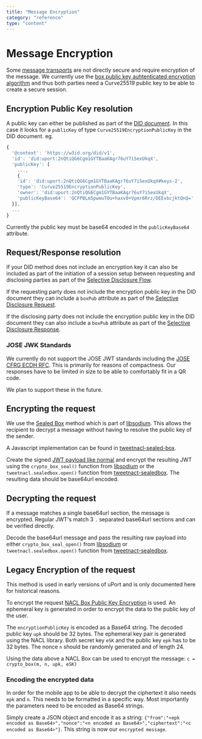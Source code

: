 ```yaml
---
title: "Message Encryption"
category: "reference"
type: "content"
---
```


# Message Encryption

Some [message transports](/transprots/index.md) are not directly secure and require encryption of the message. We currently use the [box public key auhtenticated encryption algorithm](http://nacl.cr.yp.to/box.html) and thus both parties need a Curve25519 public key to be able to create a secure session.

## Encryption Public Key resolution

A public key can either be published as part of the [DID document](/pki/diddocument.md). In this case it looks for a `publicKey` of type `Curve25519EncryptionPublicKey` in the DID document. eg.

```js
{
  '@context': 'https://w3id.org/did/v1',
  'id': 'did:uport:2nQtiQG6Cgm1GYTBaaKAgr76uY7iSexUkqX',
  'publicKey': [
    ...,
    {
    'id': 'did:uport:2nQtiQG6Cgm1GYTBaaKAgr76uY7iSexUkqX#keys-2',
    'type': 'Curve25519EncryptionPublicKey',
    'owner': 'did:uport:2nQtiQG6Cgm1GYTBaaKAgr76uY7iSexUkqX',
    'publicKeyBase64': 'QCFPBLm5pwmuTOu+haxv0+Vpmr6Rrz/DEEvbcjktQnQ='
  }],
  ...
}
```

Currently the public key must be base64 encoded in the `publicKeyBase64` attribute.

## Request/Response resolution

If your DID method does not include an encryption key it can also be included as part of the initiation of a session setup between requesting and disclosing parties as part of the [Selective Disclosure Flow](/flows/selectivedisclosure.md).

If the requesting party does not include the encryption public key in the DID document they can include a `boxPub` attribute as part of the [Selective Disclosure Request](/messages/sharereq.md).

If the disclosing party does not include the encryption public key in the DID document they can also include a `boxPub` attribute as part of the [Selective Disclosure Response](/messages/shareresp.md).

### JOSE JWK Standards

We currently do not support the JOSE JWT standards including the [JOSE CFRG ECDH RFC](https://tools.ietf.org/html/draft-ietf-jose-cfrg-curves-06). This is primarily for reasons of compactness. Our responses have to be limited in size to be able to comfortably fit in a QR code.

We plan to support these in the future.

## Encrypting the request

We use the [Sealed Box](https://download.libsodium.org/doc/public-key_cryptography/sealed_boxes.html) method which is part of [libsodium](https://download.libsodium.org). This allows the recipient to decrypt a message without having to resolve the public key of the sender.

A Javascript implementation can be found in [tweetnacl-sealed-box](https://github.com/whs/tweetnacl-sealed-box).

Create the signed [JWT payload like normal](/messages/index.md) and encrypt the resulting JWT using the `crypto_box_seal()` function from [libsodium](https://download.libsodium.org/doc/public-key_cryptography/sealed_boxes.html) or the `tweetnacl.sealedbox.open()` function from [tweetnact-sealedbox](https://github.com/whs/tweetnacl-sealed-box). The resulting data should be base64url encoded.

## Decrypting the request

If a message matches a single base64url section, the message is encrypted. Regular JWT's match 3 `.` separated base64url sections and can be verified directly.

Decode the base64url message and pass the resulting raw payload into either `crypto_box_seal_open()` from [libsodium](https://download.libsodium.org/doc/public-key_cryptography/sealed_boxes.html) or `tweetnacl.sealedbox.open()` function from [tweetnact-sealedbox](https://github.com/whs/tweetnacl-sealed-box).

## Legacy Encryption of the request

This method is used in early versions of uPort and is only documented here for historical reasons.

To encrypt the request [NACL Box Public Key Encryption](http://nacl.cr.yp.to/box.html) is used. An ephemeral key is generated in order to encrypt the data to the public key of the user.

The `encryptionPublicKey` is encoded as a Base64 string. The decoded public key `upk` should be 32 bytes.
The ephemeral key pair is generated using the NACL library. Both secret key `eSK` and the public key `epk` has to be 32 bytes.
The nonce `n` should be randomly generated and of length 24.

Using the data above a NACL Box can be used to encrypt the message: `c = crypto_box(m, n, upk, eSK)`

### Encoding the encrypted data

In order for the mobile app to be able to decrypt the ciphertext it also needs `epk` and `n`. This needs to be formatted in a specific way. Most importantly the parameters need to be encoded as Base64 strings.

Simply create a JSON object and encode it as a string: `{"from":"<epk encoded as Base64>","nonce":"<n encoded as Base64>","ciphertext":"<c encoded as Base64>"}`. This string is now our `encrypted message`.

